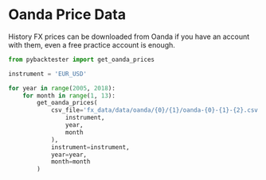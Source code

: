 # Oanda Price Data

History FX prices can be downloaded from Oanda if you have an account with them, even a free practice account is enough.


```python
from pybacktester import get_oanda_prices

instrument = 'EUR_USD'

for year in range(2005, 2018):
    for month in range(1, 13):
        get_oanda_prices(
            csv_file='fx_data/data/oanda/{0}/{1}/oanda-{0}-{1}-{2}.csv'.format(
                instrument,
                year,
                month
            ),
            instrument=instrument,
            year=year,
            month=month
        )

```
